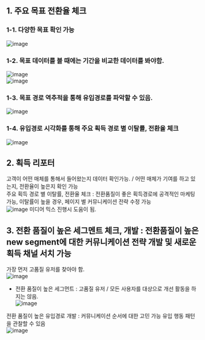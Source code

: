 ## 1. 주요 목표 전환율 체크  
### 1-1. 다양한 목표 확인 가능  
![image](https://user-images.githubusercontent.com/55868306/119802150-448b4e80-bf19-11eb-8d1c-3c5a8c0f7b50.png)
### 1-2. 목표 데이터를 볼 때에는 기간을 비교한 데이터를 봐야함.  
![image](https://user-images.githubusercontent.com/55868306/119802636-aba90300-bf19-11eb-9592-5c940172270c.png)  
![image](https://user-images.githubusercontent.com/55868306/119802894-ea3ebd80-bf19-11eb-8a45-8fed82c4f985.png)
### 1-3. 목표 경로 역추적을 통해 유입경로를 파악할 수 있음.  
![image](https://user-images.githubusercontent.com/55868306/119803153-2540f100-bf1a-11eb-893f-c05324a7186b.png)
### 1-4. 유입경로 시각화를 통해 주요 획득 경로 별 이탈률, 전환율 체크  
![image](https://user-images.githubusercontent.com/55868306/120286673-7aee1280-c2f9-11eb-963b-0df720484404.png)

## 2. 획득 리포터  
고객이 어떤 매체를 통해서 들어왔는지 데이터 확인가능. / 어떤 매체가 기여를 하고 있는지, 전환율이 높은지 확인 가능  
주요 획득 경로 별 이탈률, 전환율 체크 : 전환품질이 좋은 획득경로에 공격적인 마케팅 가능, 이탈률이 높을 경우, 페이지 별 커뮤니케이션 전략 수정 가능  
![image](https://user-images.githubusercontent.com/55868306/120288830-9bb76780-c2fb-11eb-9f4b-1f79377210a8.png)
미디어 믹스 진행시 도움이 됨.  

## 3. 전환 품질이 높은 세그멘트 체크, 개발 : 전환품질이 높은 new segment에 대한 커뮤니케이션 전략 개발 및 새로운 획득 채널 서치 가능  
가장 먼저 고품질 유저를 찾아야 함.  
![image](https://user-images.githubusercontent.com/55868306/120289464-47f94e00-c2fc-11eb-9864-b144feca1e7e.png)
* 전환 품질이 높은 세그먼트 : 고품질 유저 / 모든 사용자를 대상으로 개선 활동을 하지는 않음.  
![image](https://user-images.githubusercontent.com/55868306/120289138-f05ae280-c2fb-11eb-8cf6-8aa070b7c98e.png)

전환 품질이 높은 유입경로 개발 : 커뮤니케이션 순서에 대한 고민 가능
유입 행동 패턴을 관찰할 수 있음  
![image](https://user-images.githubusercontent.com/55868306/120289739-91499d80-c2fc-11eb-812e-edcd7061ddf6.png)